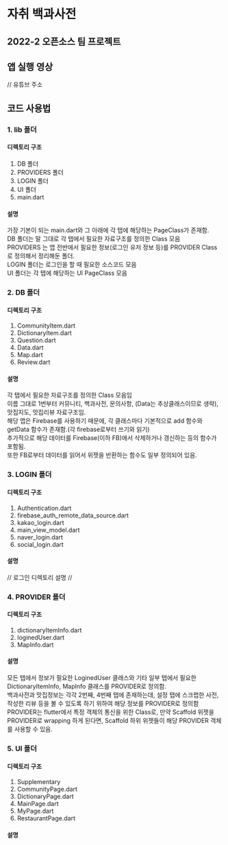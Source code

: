 # 자취 백과사전
## 2022-2 오픈소스 팀 프로젝트
  
  
  
  
  
  
  
## 앱 실행 영상  

// 유튜브 주소  

## 코드 사용법  
### 1. lib 폴더
#### 디렉토리 구조
1. DB 폴더  
2. PROVIDERS 폴더  
3. LOGIN 폴더  
4. UI 폴더  
5. main.dart    
   
#### 설명
가장 기본이 되는 main.dart와 그 아래에 각 탭에 해당하는 PageClass가 존재함.   
DB 폴더는 말 그대로 각 탭에서 필요한 자료구조를 정의한 Class 모음   
PROVIDERS 는 앱 전반에서 필요한 정보(로그인 유저 정보 등)를 PROVIDER Class 로 정의해서 정리해둔 폴더.   
LOGIN 폴더는 로그인을 할 때 필요한 소스코드 모음  
UI 폴더는 각 탭에 해당하는 UI PageClass 모음  
  
  
### 2. DB 폴더  
#### 디렉토리 구조  
1. CommunityItem.dart  
2. DictionaryItem.dart  
3. Question.dart  
4. Data.dart  
5. Map.dart
6. Review.dart  
   
#### 설명
각 탭에서 필요한 자료구조를 정의한 Class 모음임  
이름 그대로 1번부터 커뮤니티, 백과사전, 문의사항, (Data는 추상클래스이므로 생략), 맛집지도, 맛집리뷰 자료구조임.  
해당 앱은 Firebase를 사용하기 때문에, 각 클래스마다 기본적으로 add 함수와 getData 함수가 존재함.(각 firebase로부터 쓰기와 읽기)  
추가적으로 해당 데이터를 Firebase(이하 FB)에서 삭제하거나 갱신하는 등의 함수가 포함됨.   
또한 FB로부터 데이터를 읽어서 위젯을 반환하는 함수도 일부 정의되어 있음.  
  
  
### 3. LOGIN 폴더  
#### 디렉토리 구조  
1. Authentication.dart   
2. firebase_auth_remote_data_source.dart  
3. kakao_login.dart  
4. main_view_model.dart  
5. naver_login.dart  
6. social_login.dart  
  
#### 설명  
// 로그인 디렉토리 설명 //  
  
  
### 4. PROVIDER 폴더  
#### 디렉토리 구조  
1. dictionaryItemInfo.dart
2. loginedUser.dart
3. MapInfo.dart
  
#### 설명  
모든 탭에서 정보가 필요한 LoginedUser 클래스와 기타 일부 탭에서 필요한 DictionaryItemInfo, MapInfo 클래스를 PROVIDER로 정의함.  
백과사전과 맛집정보는 각각 2번째, 4번째 탭에 존재하는데, 설정 탭에 스크랩한 사전, 작성한 리뷰 등을 볼 수 있도록 하기 위하여 해당 정보를 PROVIDER로 정의함  
PROVIDER는 flutter에서 특정 객체의 통신을 위한 Class로, 만약 Scaffold 위젯을 PROVIDER로 wrapping 하게 된다면, Scaffold 하위 위젯들이 해당 PROVIDER 객체를 사용할 수 있음. 
  
  
### 5. UI 폴더  
#### 디렉토리 구조  
1. Supplementary  
2. CommunityPage.dart  
3. DictionaryPage.dart  
4. MainPage.dart  
5. MyPage.dart  
6. RestaurantPage.dart  
  
#### 설명  










